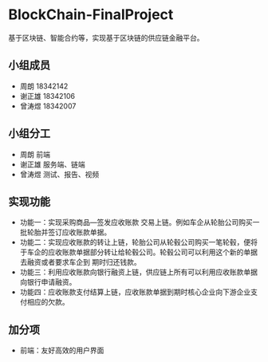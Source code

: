 # BlockChain-FinalProject
基于区块链、智能合约等，实现基于区块链的供应链金融平台。

## 小组成员  
- 周朗 18342142
- 谢正雄 18342106
- 曾涛煜 18342007
   
## 小组分工  
- 周朗 前端
- 谢正雄 服务端、链端
- 曾涛煜 测试、报告、视频

## 实现功能  
- 功能一：实现采购商品—签发应收账款 交易上链。例如车企从轮胎公司购买一批轮胎并签订应收账款单据。   
- 功能二：实现应收账款的转让上链，轮胎公司从轮毂公司购买一笔轮毂，便将于车企的应收账款单据部分转让给轮毂公司。轮毂公司可以利用这个新的单据去融资或者要求车企到
期时归还钱款。 
- 功能三：利用应收账款向银行融资上链，供应链上所有可以利用应收账款单据向银行申请融资。 
- 功能四：应收账款支付结算上链，应收账款单据到期时核心企业向下游企业支付相应的欠款。

## 加分项
- 前端：友好高效的用户界面
